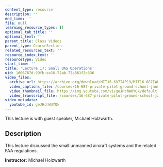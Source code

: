 ```yaml
---
content_type: resource
description: ''
end_time: ''
file: null
learning_resource_types: []
optional_tab_title: ''
optional_text: ''
parent_title: Class Videos
parent_type: CourseSection
related_resources_text: ''
resource_index_text: ''
resourcetype: Video
start_time: ''
title: 'Lecture 17: Small UAS Operations'
uid: 1606767d-99fb-ea36-72ab-72a861f2c636
video_files:
  archive_url: https://archive.org/download/MIT16.687IAP19/MIT16_687IAP19_lec17_300k.mp4
  video_captions_file: /courses/16-687-private-pilot-ground-school-january-iap-2019/66ae72f207885ee8b95ba958d1ba8225_geJHchWUYQk.vtt
  video_thumbnail_file: https://img.youtube.com/vi/geJHchWUYQk/default.jpg
  video_transcript_file: /courses/16-687-private-pilot-ground-school-january-iap-2019/e70eece2e594d5d60d5aa91e8e3285c0_geJHchWUYQk.pdf
video_metadata:
  youtube_id: geJHchWUYQk
---
```


This lecture is with guest speaker, Michael Holzwarth.

Description
-----------

This lecture discussed the small unmanned aircraft systems and the related FAA regulations.

**Instructor:** Michael Holzwarth